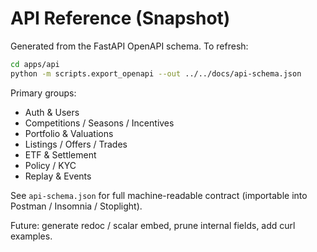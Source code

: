 # API Reference (Snapshot)

Generated from the FastAPI OpenAPI schema. To refresh:
```bash
cd apps/api
python -m scripts.export_openapi --out ../../docs/api-schema.json
```

Primary groups:
- Auth & Users
- Competitions / Seasons / Incentives
- Portfolio & Valuations
- Listings / Offers / Trades
- ETF & Settlement
- Policy / KYC
- Replay & Events

See `api-schema.json` for full machine-readable contract (importable into Postman / Insomnia / Stoplight).

Future: generate redoc / scalar embed, prune internal fields, add curl examples.

